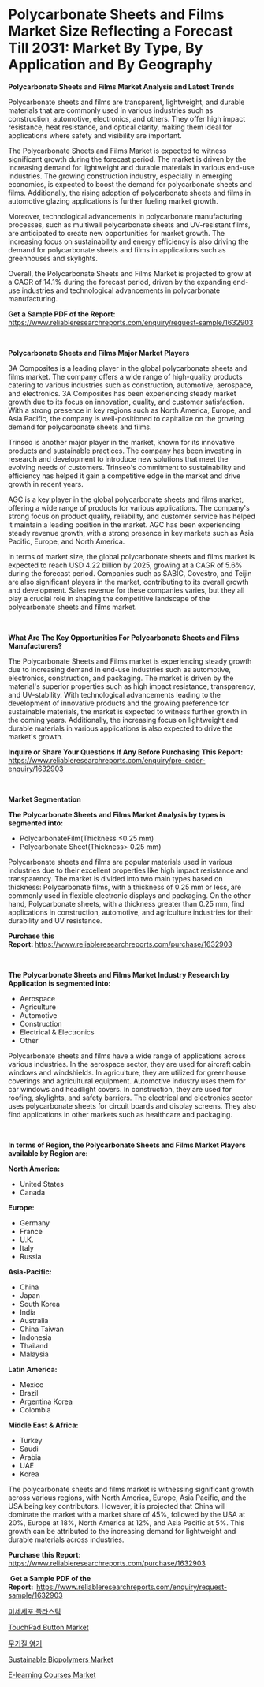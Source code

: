 <p><h1>Polycarbonate Sheets and Films Market Size Reflecting a Forecast Till 2031: Market By Type, By Application and By Geography</h1></p><p><strong>Polycarbonate Sheets and Films Market Analysis and Latest Trends</strong></p>
<p><p>Polycarbonate sheets and films are transparent, lightweight, and durable materials that are commonly used in various industries such as construction, automotive, electronics, and others. They offer high impact resistance, heat resistance, and optical clarity, making them ideal for applications where safety and visibility are important.</p><p>The Polycarbonate Sheets and Films Market is expected to witness significant growth during the forecast period. The market is driven by the increasing demand for lightweight and durable materials in various end-use industries. The growing construction industry, especially in emerging economies, is expected to boost the demand for polycarbonate sheets and films. Additionally, the rising adoption of polycarbonate sheets and films in automotive glazing applications is further fueling market growth.</p><p>Moreover, technological advancements in polycarbonate manufacturing processes, such as multiwall polycarbonate sheets and UV-resistant films, are anticipated to create new opportunities for market growth. The increasing focus on sustainability and energy efficiency is also driving the demand for polycarbonate sheets and films in applications such as greenhouses and skylights.</p><p>Overall, the Polycarbonate Sheets and Films Market is projected to grow at a CAGR of 14.1% during the forecast period, driven by the expanding end-use industries and technological advancements in polycarbonate manufacturing.</p></p>
<p><strong>Get a Sample PDF of the Report:&nbsp;</strong> <a href="https://www.reliableresearchreports.com/enquiry/request-sample/1632903">https://www.reliableresearchreports.com/enquiry/request-sample/1632903</a></p>
<p>&nbsp;</p>
<p><strong>Polycarbonate Sheets and Films Major Market Players</strong></p>
<p><p>3A Composites is a leading player in the global polycarbonate sheets and films market. The company offers a wide range of high-quality products catering to various industries such as construction, automotive, aerospace, and electronics. 3A Composites has been experiencing steady market growth due to its focus on innovation, quality, and customer satisfaction. With a strong presence in key regions such as North America, Europe, and Asia Pacific, the company is well-positioned to capitalize on the growing demand for polycarbonate sheets and films.</p><p>Trinseo is another major player in the market, known for its innovative products and sustainable practices. The company has been investing in research and development to introduce new solutions that meet the evolving needs of customers. Trinseo's commitment to sustainability and efficiency has helped it gain a competitive edge in the market and drive growth in recent years.</p><p>AGC is a key player in the global polycarbonate sheets and films market, offering a wide range of products for various applications. The company's strong focus on product quality, reliability, and customer service has helped it maintain a leading position in the market. AGC has been experiencing steady revenue growth, with a strong presence in key markets such as Asia Pacific, Europe, and North America.</p><p>In terms of market size, the global polycarbonate sheets and films market is expected to reach USD 4.22 billion by 2025, growing at a CAGR of 5.6% during the forecast period. Companies such as SABIC, Covestro, and Teijin are also significant players in the market, contributing to its overall growth and development. Sales revenue for these companies varies, but they all play a crucial role in shaping the competitive landscape of the polycarbonate sheets and films market.</p></p>
<p>&nbsp;</p>
<p><strong>What Are The Key Opportunities For Polycarbonate Sheets and Films Manufacturers?</strong></p>
<p><p>The Polycarbonate Sheets and Films market is experiencing steady growth due to increasing demand in end-use industries such as automotive, electronics, construction, and packaging. The market is driven by the material's superior properties such as high impact resistance, transparency, and UV-stability. With technological advancements leading to the development of innovative products and the growing preference for sustainable materials, the market is expected to witness further growth in the coming years. Additionally, the increasing focus on lightweight and durable materials in various applications is also expected to drive the market's growth.</p></p>
<p><strong>Inquire or Share Your Questions If Any Before Purchasing This Report:</strong> <a href="https://www.reliableresearchreports.com/enquiry/pre-order-enquiry/1632903">https://www.reliableresearchreports.com/enquiry/pre-order-enquiry/1632903</a></p>
<p>&nbsp;</p>
<p><strong>Market Segmentation</strong></p>
<p><strong>The Polycarbonate Sheets and Films Market Analysis by types is segmented into:</strong></p>
<p><ul><li>PolycarbonateFilm(Thickness ≤0.25 mm)</li><li>Polycarbonate Sheet(Thickness> 0.25 mm)</li></ul></p>
<p><p>Polycarbonate sheets and films are popular materials used in various industries due to their excellent properties like high impact resistance and transparency. The market is divided into two main types based on thickness: Polycarbonate films, with a thickness of 0.25 mm or less, are commonly used in flexible electronic displays and packaging. On the other hand, Polycarbonate sheets, with a thickness greater than 0.25 mm, find applications in construction, automotive, and agriculture industries for their durability and UV resistance.</p></p>
<p><strong>Purchase this Report:&nbsp;</strong><a href="https://www.reliableresearchreports.com/purchase/1632903">https://www.reliableresearchreports.com/purchase/1632903</a></p>
<p>&nbsp;</p>
<p><strong>The Polycarbonate Sheets and Films Market Industry Research by Application is segmented into:</strong></p>
<p><ul><li>Aerospace</li><li>Agriculture</li><li>Automotive</li><li>Construction</li><li>Electrical & Electronics</li><li>Other</li></ul></p>
<p><p>Polycarbonate sheets and films have a wide range of applications across various industries. In the aerospace sector, they are used for aircraft cabin windows and windshields. In agriculture, they are utilized for greenhouse coverings and agricultural equipment. Automotive industry uses them for car windows and headlight covers. In construction, they are used for roofing, skylights, and safety barriers. The electrical and electronics sector uses polycarbonate sheets for circuit boards and display screens. They also find applications in other markets such as healthcare and packaging.</p></p>
<p>&nbsp;</p>
<p><strong>In terms of Region, the Polycarbonate Sheets and Films Market Players available by Region are:</strong></p>
<p>
    <p> <strong> North America: </strong>
        <ul>
            <li>United States</li>
            <li>Canada</li>
        </ul>
        </p> 
    <p> <strong> Europe: </strong>
        <ul>
            <li>Germany</li>
            <li>France</li>
            <li>U.K.</li>
            <li>Italy</li>
            <li>Russia</li>
        </ul>
        </p> 
    <p> <strong> Asia-Pacific: </strong>
        <ul>
            <li>China</li>
            <li>Japan</li>
            <li>South Korea</li>
            <li>India</li>
            <li>Australia</li>
            <li>China Taiwan</li>
            <li>Indonesia</li>
            <li>Thailand</li>
            <li>Malaysia</li>
        </ul>
        </p> 
    <p> <strong> Latin America: </strong>
        <ul>
            <li>Mexico</li>
            <li>Brazil</li>
            <li>Argentina Korea</li>
            <li>Colombia</li>
        </ul>
        </p> 
    <p> <strong> Middle East & Africa: </strong>
        <ul>
            <li>Turkey</li>
            <li>Saudi</li>
            <li>Arabia</li>
            <li>UAE</li>
            <li>Korea</li>
        </ul>
    </p>
    </p>
<p><p>The polycarbonate sheets and films market is witnessing significant growth across various regions, with North America, Europe, Asia Pacific, and the USA being key contributors. However, it is projected that China will dominate the market with a market share of 45%, followed by the USA at 20%, Europe at 18%, North America at 12%, and Asia Pacific at 5%. This growth can be attributed to the increasing demand for lightweight and durable materials across industries.</p></p>
<p><strong>Purchase this Report: </strong><a href="https://www.reliableresearchreports.com/purchase/1632903">https://www.reliableresearchreports.com/purchase/1632903</a></p>
<p>&nbsp;<strong>Get a Sample PDF of the Report:&nbsp;&nbsp;</strong><a href="https://www.reliableresearchreports.com/enquiry/request-sample/1632903">https://www.reliableresearchreports.com/enquiry/request-sample/1632903</a></p>
<p><strong></strong></p>
<p><p><a href="https://medium.com/@skyleitney456456/%EB%A7%88%EC%9D%B4%ED%81%AC%EB%A1%9C%EC%85%80%EB%A3%B0%EB%9F%AC-%ED%94%8C%EB%9D%BC%EC%8A%A4%ED%8B%B1-%EC%8B%9C%EC%9E%A5-%EB%B3%B4%EA%B3%A0%EC%84%9C%EB%8A%94-%EC%9D%B4-%EC%8B%9C%EC%9E%A5%EC%9D%98-%EC%B5%9C%EC%8B%A0-%ED%8A%B8%EB%A0%8C%EB%93%9C%EC%99%80-%EC%84%B1%EC%9E%A5-%EA%B8%B0%ED%9A%8C%EB%A5%BC-%EB%B0%9D%ED%98%80%EC%A4%8D%EB%8B%88%EB%8B%A4-c23f6e788d68">미세세포 플라스틱</a></p><p><a href="https://view.publitas.com/reportprime-1/touchpad-button-market-dynamics-2024-2031-also-about-its-market-trends-projections-and-opportunities/">TouchPad Button Market</a></p><p><a href="https://medium.com/@ppekbp22499696/%EB%AC%B4%EA%B8%B0-%EC%97%BC%EA%B8%B0-%EC%8B%9C%EC%9E%A5-%EB%8F%99%ED%96%A5-%EB%B0%8F-%EC%8B%9C%EC%9E%A5-%EB%B6%84%EC%84%9D%EC%9D%80-2024-2031%EB%85%84%EA%B9%8C%EC%A7%80-%EC%98%88%EC%B8%A1%EB%90%A9%EB%8B%88%EB%8B%A4-48f6150f9669">무기질 염기</a></p><p><a href="https://view.publitas.com/reportprime-1/sustainable-biopolymers-market-size-market-trends-and-growth-outlook-forecasted-for-period-from-2024-to-2031/">Sustainable Biopolymers Market</a></p><p><a href="https://chivalrous-flock-a86.notion.site/E-learning-Courses-Market-Analysis-Examines-its-Scope-on-Growth-Opportunities-and-Forecasted-Trends-eaef1f0d58944f74807c9a601bbc1492">E-learning Courses Market</a></p></p>
